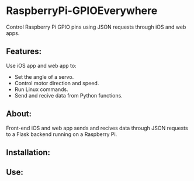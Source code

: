 # RaspberryPi-GPIOEverywhere
Control Raspberry Pi GPIO pins using JSON requests through iOS and web apps.

## Features:
Use iOS app and web app to:
  * Set the angle of a servo.
  * Control motor direction and speed.
  * Run Linux commands.
  * Send and recive data from Python functions.
  
## About:
 Front-end iOS and web app sends and recives data through JSON requests to a Flask backend running on a Raspberry Pi.

## Installation:

## Use:
  


